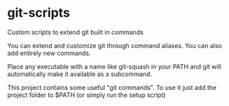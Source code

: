 # git-scripts
Custom scripts to extend git built in commands

You can extend and customize git through command aliases. You can also add entirely new commands.

Place any executable with a name like git-squash in your PATH and git will automatically make it available as a subcommand.

This project contains some useful "git commands". To use it just add the project folder to $PATH (or simply run the setup script)
